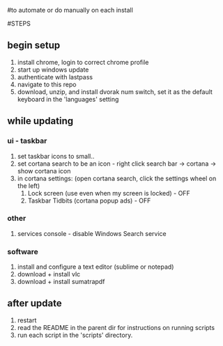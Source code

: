 #to automate or do manually on each install

#STEPS

## begin setup

1. install chrome, login to correct chrome profile
1. start up windows update
1. authenticate with lastpass
1. navigate to this repo
1. download, unzip, and install dvorak num switch, set it as the default keyboard in the 'languages' setting

## while updating

### ui - taskbar

1. set taskbar icons to small..
1. set cortana search to be an icon - right click search bar -> cortana -> show cortana icon
1. in cortana settings: (open cortana search, click the settings wheel on the left)
    1. Lock screen (use even when my screen is locked) - OFF
    1. Taskbar Tidbits (cortana popup ads) - OFF

### other

1. services console - disable Windows Search service

### software

1. install and configure a text editor (sublime or notepad)
1. download + install vlc
1. download + install sumatrapdf

## after update

1. restart
1. read the README in the parent dir for instructions on running scripts
1. run each script in the 'scripts' directory.
